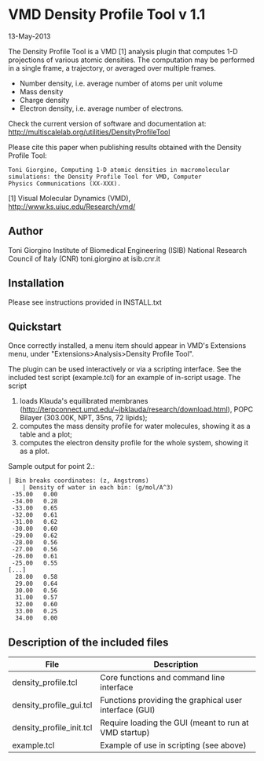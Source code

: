 VMD Density Profile Tool v 1.1
========================================

13-May-2013

The Density Profile Tool is a VMD [1] analysis plugin that computes
1-D projections of various atomic densities. The computation may be
performed in a single frame, a trajectory, or averaged over multiple
frames.

 *  Number density, i.e. average number of atoms per unit volume
 *  Mass density
 *  Charge density
 *  Electron density, i.e. average number of electrons. 


Check the current version of software and documentation at:
    http://multiscalelab.org/utilities/DensityProfileTool


Please cite this paper when publishing
results obtained with the Density Profile Tool:

    Toni Giorgino, Computing 1-D atomic densities in macromolecular
	simulations: the Density Profile Tool for VMD, Computer 
	Physics Communications (XX-XXX).


[1] Visual Molecular Dynamics (VMD), http://www.ks.uiuc.edu/Research/vmd/


Author
----------------------------------------
Toni Giorgino
Institute of Biomedical Engineering (ISIB)
National Research Council of Italy (CNR)
toni.giorgino at isib.cnr.it




Installation
----------------------------------------
Please see instructions provided in INSTALL.txt 



Quickstart
----------------------------------------
Once correctly installed, a menu item should appear in VMD's
Extensions menu, under "Extensions>Analysis>Density Profile Tool".

The plugin can be used interactively or via a scripting interface. See
the included test script (example.tcl) for an example of in-script
usage. The script 

1. loads Klauda's equilibrated membranes
   (http://terpconnect.umd.edu/~jbklauda/research/download.html), POPC
   Bilayer (303.00K, NPT, 35ns, 72 lipids);
2. computes the mass density profile for water molecules, showing
   it as a table and a plot;
3. computes the electron density profile for the whole system, showing
   it as a plot.

Sample output for point 2.:

	| Bin breaks coordinates: (z, Angstroms)
		| Density of water in each bin: (g/mol/A^3)
	 -35.00	  0.00
	 -34.00	  0.28
	 -33.00	  0.65
	 -32.00	  0.61
	 -31.00	  0.62
	 -30.00	  0.60
	 -29.00	  0.62
	 -28.00	  0.56
	 -27.00	  0.56
	 -26.00	  0.61
	 -25.00	  0.55
	[...]
	  28.00	  0.58
	  29.00	  0.64
	  30.00	  0.56
	  31.00	  0.57
	  32.00	  0.60
	  33.00	  0.25
	  34.00	  0.00


	


Description of the included files
----------------------------------------

File                          | Description
----------------------------  | ----------------
density_profile.tcl	      | Core functions and command line interface 
density_profile_gui.tcl	      | Functions providing the graphical user interface (GUI)
density_profile_init.tcl      | Require loading the GUI (meant to run at VMD startup)
example.tcl		      | Example of use in scripting (see above)





